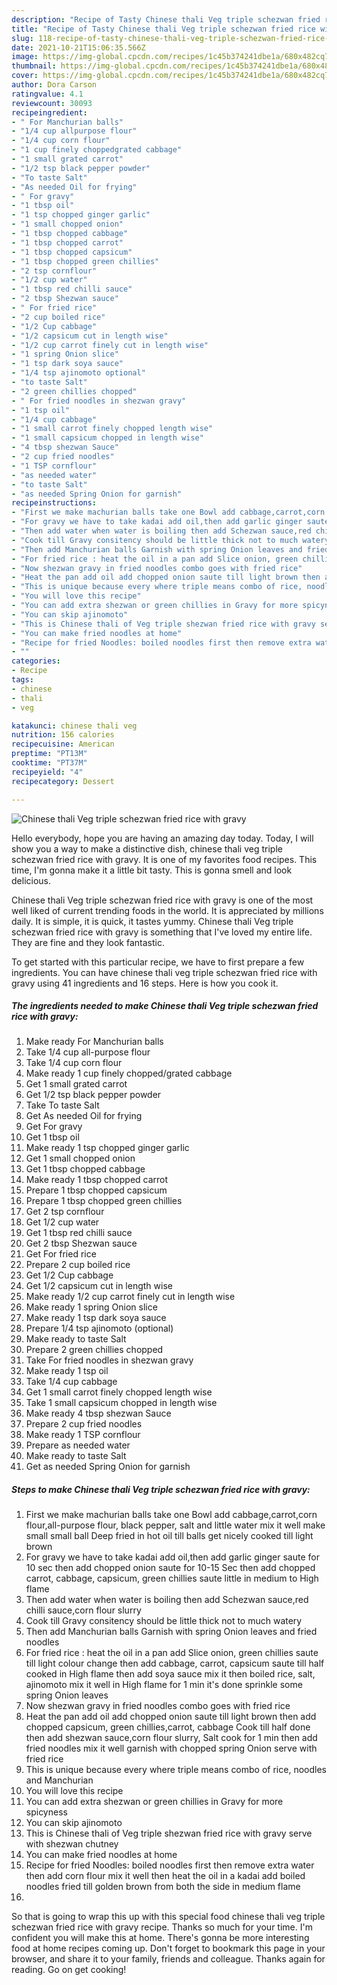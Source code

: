 ```yaml
---
description: "Recipe of Tasty Chinese thali Veg triple schezwan fried rice with gravy"
title: "Recipe of Tasty Chinese thali Veg triple schezwan fried rice with gravy"
slug: 118-recipe-of-tasty-chinese-thali-veg-triple-schezwan-fried-rice-with-gravy
date: 2021-10-21T15:06:35.566Z
image: https://img-global.cpcdn.com/recipes/1c45b374241dbe1a/680x482cq70/chinese-thali-veg-triple-schezwan-fried-rice-with-gravy-recipe-main-photo.jpg
thumbnail: https://img-global.cpcdn.com/recipes/1c45b374241dbe1a/680x482cq70/chinese-thali-veg-triple-schezwan-fried-rice-with-gravy-recipe-main-photo.jpg
cover: https://img-global.cpcdn.com/recipes/1c45b374241dbe1a/680x482cq70/chinese-thali-veg-triple-schezwan-fried-rice-with-gravy-recipe-main-photo.jpg
author: Dora Carson
ratingvalue: 4.1
reviewcount: 30093
recipeingredient:
- " For Manchurian balls"
- "1/4 cup allpurpose flour"
- "1/4 cup corn flour"
- "1 cup finely choppedgrated cabbage"
- "1 small grated carrot"
- "1/2 tsp black pepper powder"
- "To taste Salt"
- "As needed Oil for frying"
- " For gravy"
- "1 tbsp oil"
- "1 tsp chopped ginger garlic"
- "1 small chopped onion"
- "1 tbsp chopped cabbage"
- "1 tbsp chopped carrot"
- "1 tbsp chopped capsicum"
- "1 tbsp chopped green chillies"
- "2 tsp cornflour"
- "1/2 cup water"
- "1 tbsp red chilli sauce"
- "2 tbsp Shezwan sauce"
- " For fried rice"
- "2 cup boiled rice"
- "1/2 Cup cabbage"
- "1/2 capsicum cut in length wise"
- "1/2 cup carrot finely cut in length wise"
- "1 spring Onion slice"
- "1 tsp dark soya sauce"
- "1/4 tsp ajinomoto optional"
- "to taste Salt"
- "2 green chillies chopped"
- " For fried noodles in shezwan gravy"
- "1 tsp oil"
- "1/4 cup cabbage"
- "1 small carrot finely chopped length wise"
- "1 small capsicum chopped in length wise"
- "4 tbsp shezwan Sauce"
- "2 cup fried noodles"
- "1 TSP cornflour"
- "as needed water"
- "to taste Salt"
- "as needed Spring Onion for garnish"
recipeinstructions:
- "First we make machurian balls take one Bowl add cabbage,carrot,corn flour,all-purpose flour, black pepper, salt and little water mix it well make small small ball Deep fried in hot oil till balls get nicely cooked till light brown"
- "For gravy we have to take kadai add oil,then add garlic ginger saute for 10 sec then add chopped onion saute for 10-15 Sec then add chopped carrot, cabbage, capsicum, green chillies saute little in medium to High flame"
- "Then add water when water is boiling then add Schezwan sauce,red chilli sauce,corn flour slurry"
- "Cook till Gravy consitency should be little thick not to much watery"
- "Then add Manchurian balls Garnish with spring Onion leaves and fried noodles"
- "For fried rice : heat the oil in a pan add Slice onion, green chillies saute till light colour change then add cabbage, carrot, capsicum saute till half cooked in High flame then add soya sauce mix it then boiled rice, salt, ajinomoto mix it well in High flame for 1 min it&#39;s done sprinkle some spring Onion leaves"
- "Now shezwan gravy in fried noodles combo goes with fried rice"
- "Heat the pan add oil add chopped onion saute till light brown then add chopped capsicum, green chillies,carrot, cabbage Cook till half done then add shezwan sauce,corn flour slurry, Salt cook for 1 min then add fried noodles mix it well garnish with chopped spring Onion serve with fried rice"
- "This is unique because every where triple means combo of rice, noodles and Manchurian"
- "You will love this recipe"
- "You can add extra shezwan or green chillies in Gravy for more spicyness"
- "You can skip ajinomoto"
- "This is Chinese thali of Veg triple shezwan fried rice with gravy serve with shezwan chutney"
- "You can make fried noodles at home"
- "Recipe for fried Noodles: boiled noodles first then remove extra water then add corn flour mix it well then heat the oil in a kadai add boiled noodles fried till golden brown from both the side in medium flame"
- ""
categories:
- Recipe
tags:
- chinese
- thali
- veg

katakunci: chinese thali veg 
nutrition: 156 calories
recipecuisine: American
preptime: "PT13M"
cooktime: "PT37M"
recipeyield: "4"
recipecategory: Dessert

---
```



![Chinese thali Veg triple schezwan fried rice with gravy](https://img-global.cpcdn.com/recipes/1c45b374241dbe1a/680x482cq70/chinese-thali-veg-triple-schezwan-fried-rice-with-gravy-recipe-main-photo.jpg)

Hello everybody, hope you are having an amazing day today. Today, I will show you a way to make a distinctive dish, chinese thali veg triple schezwan fried rice with gravy. It is one of my favorites food recipes. This time, I'm gonna make it a little bit tasty. This is gonna smell and look delicious.

Chinese thali Veg triple schezwan fried rice with gravy is one of the most well liked of current trending foods in the world. It is appreciated by millions daily. It is simple, it is quick, it tastes yummy. Chinese thali Veg triple schezwan fried rice with gravy is something that I've loved my entire life. They are fine and they look fantastic.




To get started with this particular recipe, we have to first prepare a few ingredients. You can have chinese thali veg triple schezwan fried rice with gravy using 41 ingredients and 16 steps. Here is how you cook it.

<!--inarticleads1-->

##### The ingredients needed to make Chinese thali Veg triple schezwan fried rice with gravy:

1. Make ready  For Manchurian balls
1. Take 1/4 cup all-purpose flour
1. Take 1/4 cup corn flour
1. Make ready 1 cup finely chopped/grated cabbage
1. Get 1 small grated carrot
1. Get 1/2 tsp black pepper powder
1. Take To taste Salt
1. Get As needed Oil for frying
1. Get  For gravy
1. Get 1 tbsp oil
1. Make ready 1 tsp chopped ginger garlic
1. Get 1 small chopped onion
1. Get 1 tbsp chopped cabbage
1. Make ready 1 tbsp chopped carrot
1. Prepare 1 tbsp chopped capsicum
1. Prepare 1 tbsp chopped green chillies
1. Get 2 tsp cornflour
1. Get 1/2 cup water
1. Get 1 tbsp red chilli sauce
1. Get 2 tbsp Shezwan sauce
1. Get  For fried rice
1. Prepare 2 cup boiled rice
1. Get 1/2 Cup cabbage
1. Get 1/2 capsicum cut in length wise
1. Make ready 1/2 cup carrot finely cut in length wise
1. Make ready 1 spring Onion slice
1. Make ready 1 tsp dark soya sauce
1. Prepare 1/4 tsp ajinomoto (optional)
1. Make ready to taste Salt
1. Prepare 2 green chillies chopped
1. Take  For fried noodles in shezwan gravy
1. Make ready 1 tsp oil
1. Take 1/4 cup cabbage
1. Get 1 small carrot finely chopped length wise
1. Take 1 small capsicum chopped in length wise
1. Make ready 4 tbsp shezwan Sauce
1. Prepare 2 cup fried noodles
1. Make ready 1 TSP cornflour
1. Prepare as needed water
1. Make ready to taste Salt
1. Get as needed Spring Onion for garnish




<!--inarticleads2-->

##### Steps to make Chinese thali Veg triple schezwan fried rice with gravy:

1. First we make machurian balls take one Bowl add cabbage,carrot,corn flour,all-purpose flour, black pepper, salt and little water mix it well make small small ball Deep fried in hot oil till balls get nicely cooked till light brown
1. For gravy we have to take kadai add oil,then add garlic ginger saute for 10 sec then add chopped onion saute for 10-15 Sec then add chopped carrot, cabbage, capsicum, green chillies saute little in medium to High flame
1. Then add water when water is boiling then add Schezwan sauce,red chilli sauce,corn flour slurry
1. Cook till Gravy consitency should be little thick not to much watery
1. Then add Manchurian balls Garnish with spring Onion leaves and fried noodles
1. For fried rice : heat the oil in a pan add Slice onion, green chillies saute till light colour change then add cabbage, carrot, capsicum saute till half cooked in High flame then add soya sauce mix it then boiled rice, salt, ajinomoto mix it well in High flame for 1 min it&#39;s done sprinkle some spring Onion leaves
1. Now shezwan gravy in fried noodles combo goes with fried rice
1. Heat the pan add oil add chopped onion saute till light brown then add chopped capsicum, green chillies,carrot, cabbage Cook till half done then add shezwan sauce,corn flour slurry, Salt cook for 1 min then add fried noodles mix it well garnish with chopped spring Onion serve with fried rice
1. This is unique because every where triple means combo of rice, noodles and Manchurian
1. You will love this recipe
1. You can add extra shezwan or green chillies in Gravy for more spicyness
1. You can skip ajinomoto
1. This is Chinese thali of Veg triple shezwan fried rice with gravy serve with shezwan chutney
1. You can make fried noodles at home
1. Recipe for fried Noodles: boiled noodles first then remove extra water then add corn flour mix it well then heat the oil in a kadai add boiled noodles fried till golden brown from both the side in medium flame
1. 




So that is going to wrap this up with this special food chinese thali veg triple schezwan fried rice with gravy recipe. Thanks so much for your time. I'm confident you will make this at home. There's gonna be more interesting food at home recipes coming up. Don't forget to bookmark this page in your browser, and share it to your family, friends and colleague. Thanks again for reading. Go on get cooking!
